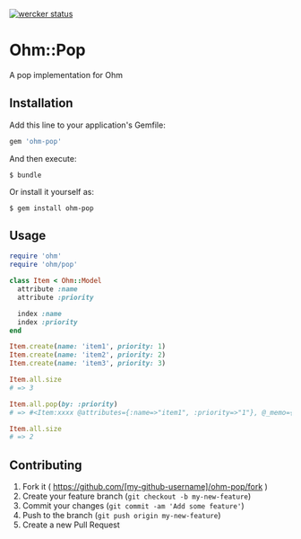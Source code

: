 [![wercker
status](https://app.wercker.com/status/2a15e93654b2ff7d6ee34782791addeb/m/master
"wercker
status")](https://app.wercker.com/project/bykey/2a15e93654b2ff7d6ee34782791addeb)

# Ohm::Pop

A pop implementation for Ohm

## Installation

Add this line to your application's Gemfile:

```ruby
gem 'ohm-pop'
```

And then execute:

    $ bundle

Or install it yourself as:

    $ gem install ohm-pop

## Usage

```ruby
require 'ohm'
require 'ohm/pop'

class Item < Ohm::Model
  attribute :name
  attribute :priority

  index :name
  index :priority
end

Item.create(name: 'item1', priority: 1)
Item.create(name: 'item2', priority: 2)
Item.create(name: 'item3', priority: 3)

Item.all.size
# => 3

Item.all.pop(by: :priority)
# => #<Item:xxxx @attributes={:name=>"item1", :priority=>"1"}, @_memo={}, @id="1">

Item.all.size
# => 2
```

## Contributing

1. Fork it ( https://github.com/[my-github-username]/ohm-pop/fork )
2. Create your feature branch (`git checkout -b my-new-feature`)
3. Commit your changes (`git commit -am 'Add some feature'`)
4. Push to the branch (`git push origin my-new-feature`)
5. Create a new Pull Request
